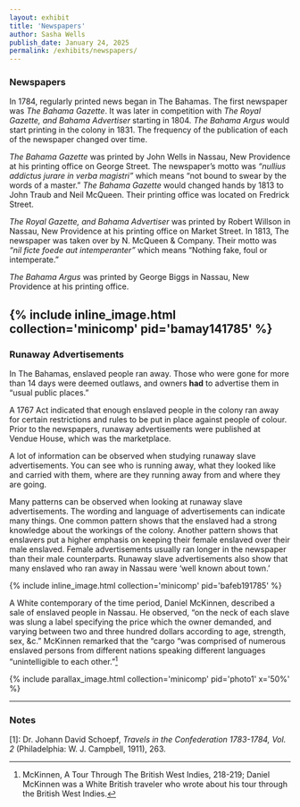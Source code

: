 ```yaml
---
layout: exhibit
title: 'Newspapers'
author: Sasha Wells
publish_date: January 24, 2025
permalink: /exhibits/newspapers/
---
```

### Newspapers

In 1784, regularly printed news began in The Bahamas. The first newspaper was *The Bahama Gazette*. It was later in competition with *The Royal Gazette, and Bahama Advertiser* starting in 1804. *The Bahama Argus* would start printing in the colony in 1831. The frequency of the publication of each of the newspaper changed over time.

*The Bahama Gazette* was printed by John Wells in Nassau, New Providence at his printing office on George Street. The newspaper’s motto was *“nullius addictus jurare in verba magistri”* which means “not bound to swear by the words of a master.” *The Bahama Gazette* would changed hands by 1813 to John Traub and Neil McQueen. Their printing office was located on Fredrick Street. 

*The Royal Gazette, and Bahama Advertiser* was printed by Robert Willson in Nassau, New Providence at his printing office on Market Street. In 1813, The newspaper was taken over by N. McQueen & Company. Their motto was *“nil ficte foede aut intemperanter”* which means “Nothing fake, foul or intemperate.”

*The Bahama Argus* was printed by George Biggs in Nassau, New Providence at his printing office.

{% include inline_image.html collection='minicomp' pid='bamay141785' %}
------------- 

### Runaway Advertisements 
In The Bahamas, enslaved people ran away. Those who were gone for more than 14 days were deemed outlaws, and owners __had__ to advertise them in “usual public places.” 

A 1767 Act indicated that enough enslaved people in the colony ran away for certain restrictions and rules to be put in place against people of colour. Prior to the newspapers, runaway advertisements were published at Vendue House, which was the marketplace.

A lot of information can be observed when studying runaway slave advertisements. You can see who is running away, what they looked like and carried with them, where are they running away from and where they are going.

Many patterns can be observed when looking at runaway slave advertisements. The wording and language of advertisements can indicate many things. One common pattern shows that the enslaved had a strong knowledge about the workings of the colony. Another pattern shows that enslavers put a higher emphasis on keeping their female enslaved over their male enslaved. Female advertisements usually ran longer in the newspaper than their male counterparts. Runaway slave advertisements also show that many enslaved who ran away in Nassau were ‘well known about town.’

{% include inline_image.html collection='minicomp' pid='bafeb191785' %}

A White contemporary of the time period, Daniel McKinnen, described a sale of enslaved people in Nassau. He observed, “on the neck of each slave was slung a label specifying the price which the owner demanded, and varying between two and three hundred dollars according to age, strength, sex, &c.” McKinnen remarked that the “cargo “was comprised of numerous enslaved persons from different nations speaking different languages “unintelligible to each other.”[^1]

{% include parallax_image.html collection='minicomp' pid='photo1' x='50%' %}

--- 
### Notes
[1]: Dr. Johann David Schoepf, *Travels in the Confederation 1783-1784, Vol. 2* (Philadelphia: W. J. Campbell, 1911), 263.
[^2]: Craton and Saunders, *Islanders in the Stream: A History of the Bahamian People: Volume One: From Aboriginal Times to the End of Slavery* (Athens: University of Georgia Press, 1992), 188; CO 23/67/103-115; Paul Farnsworth, “Archaeological Excavations at Promised Land Plantation, New Providence,” Journal of The Bahamas Historical Society 16, (1994): 27; Paul Farnsworth and Laurie Wilkie, *Sampling Many Pots: An Archaeology of Memory and Tradition at a Bahamian Plantation* (Gainesville, University of Florida Press, 2005), 159. Laurie A Wilkie, “House Gardens and Female Identity on Crooked Island,” Journal of The Bahamas Historical Society 18, (1996): 36; Douglas Hall, “Slaves and Slavery in the British West Indies,” Social and Economic Studies 11, no. 4 (1962): 314.
[^3]: Mariana Dantas, *Black Townsmen: Urban Slavery and Freedom in the Eighteenth-Century Americas* (Basingstoke: Palgrave Macmillan, 2008), 68-69.
[^1]: McKinnen, A Tour Through The British West Indies, 218-219; Daniel McKinnen was a White British traveler who wrote about his tour through the British West Indies. 